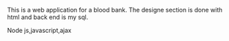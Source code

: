 This is a web application for a blood bank.
The designe section is done with html and back end is my sql.

Node js,javascript,ajax
